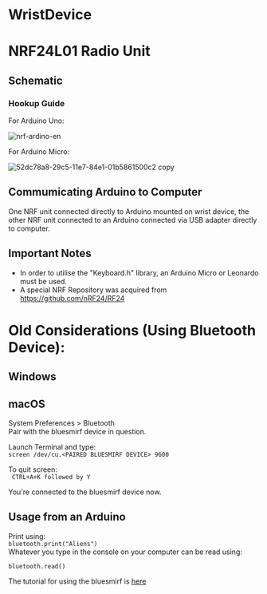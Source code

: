 # WristDevice
# NRF24L01 Radio Unit
## Schematic
### Hookup Guide
For Arduino Uno:

![nrf-ardino-en](https://cloud.githubusercontent.com/assets/25937243/25401966/52dc78a8-29c5-11e7-84e1-01b5861500c2.png)

For Arduino Micro:

![52dc78a8-29c5-11e7-84e1-01b5861500c2 copy](https://cloud.githubusercontent.com/assets/25937243/25404964/b31d8978-29cf-11e7-8943-8ac87f0d64cf.png)

## Commumicating Arduino to Computer
One NRF unit connected directly to Arduino mounted on wrist device, the other NRF unit connected to an Arduino connected via USB adapter directly to computer.

## Important Notes
- In order to utilise the "Keyboard.h" library, an Arduino Micro or Leonardo must be used. 
- A special NRF Repository was acquired from https://github.com/nRF24/RF24



# Old Considerations (Using Bluetooth Device):
## Windows

## macOS

System Preferences > Bluetooth  
Pair with the bluesmirf device in question.

Launch Terminal and type:  
`screen /dev/cu.<PAIRED BLUESMIRF DEVICE> 9600`   

To quit screen:  
` CTRL+A+K followed by Y`

You're connected to the bluesmirf device now. 

## Usage from an Arduino
Print using:  
`bluetooth.print("Aliens")`  
Whatever you type in the console on your computer can be read using:

`bluetooth.read()`

The tutorial for using the bluesmirf is [here](https://learn.sparkfun.com/tutorials/using-the-bluesmirf)
